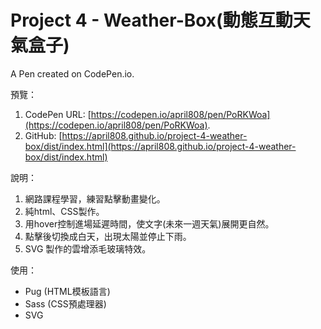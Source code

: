 # Project 4 - Weather-Box(動態互動天氣盒子)

A Pen created on CodePen.io.

預覽：

1. CodePen URL: [https://codepen.io/april808/pen/PoRKWoa](https://codepen.io/april808/pen/PoRKWoa).
1. GitHub: [https://april808.github.io/project-4-weather-box/dist/index.html](https://april808.github.io/project-4-weather-box/dist/index.html)

說明：

1. 網路課程學習，練習點擊動畫變化。
1. 純html、CSS製作。
1. 用hover控制進場延遲時間，使文字(未來一週天氣)展開更自然。
1. 點擊後切換成白天，出現太陽並停止下雨。
1. SVG 製作的雲增添毛玻璃特效。

使用：

- Pug (HTML模板語言)
- Sass (CSS預處理器)
- SVG
